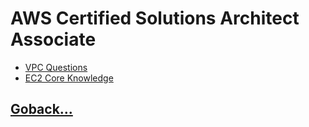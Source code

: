 # AWS Certified Solutions Architect Associate

- [VPC Questions](./vpc-questions/index.md)
- [EC2 Core Knowledge](./ect-core/index.md)


## [Goback...](../README.md)